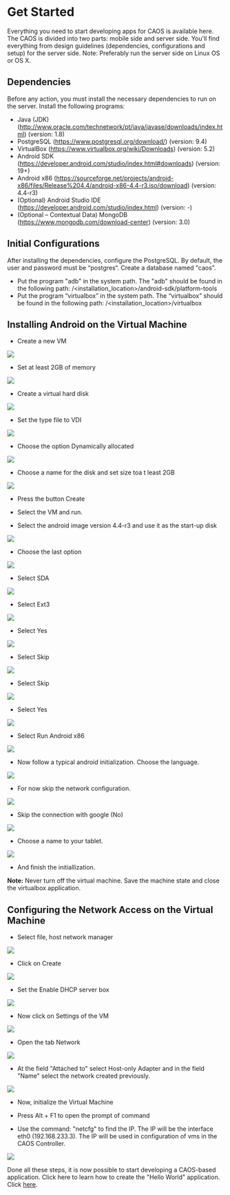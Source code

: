 # Get Started
Everything you need to start developing apps for CAOS is available here. The CAOS is divided into two parts: mobile side and server side. You'll find everything from design guidelines (dependencies, configurations and setup) for the server side. Note: Preferably run the server side on Linux OS or OS X.

## Dependencies
Before any action, you must install the necessary dependencies to run on the server. Install the following programs:

* Java (JDK) (http://www.oracle.com/technetwork/pt/java/javase/downloads/index.html) (version: 1.8)
* PostgreSQL (https://www.postgresql.org/download/) (version: 9.4)
* VirtualBox (https://www.virtualbox.org/wiki/Downloads) (version: 5.2)
* Android SDK (https://developer.android.com/studio/index.html#downloads) (version: 19+)
* Android x86 (https://sourceforge.net/projects/android-x86/files/Release%204.4/android-x86-4.4-r3.iso/download) (version: 4.4-r3)
* (Optional) Android Studio IDE (https://developer.android.com/studio/index.html) (version: -)
* (Optional – Contextual Data) MongoDB (https://www.mongodb.com/download-center) (version: 3.0)

## Initial Configurations
After installing the dependencies, configure the PostgreSQL. By default, the user and password must be “postgres“. Create a database named "caos". 

* Put the program "adb" in the system path. The "adb" should be found in the following path: 
/<installation_location>/android-sdk/platform-tools
* Put the program “virtualbox” in the system path. The “virtualbox” should be found in the following path:
/<installation_location>/virtualbox

## Installing Android on the Virtual Machine
* Create a new VM

![](images/Picture1.png)

* Set at least 2GB of memory

![](images/Picture2.png)

* Create a virtual hard disk

![](images/Picture3.png)

* Set the type file to VDI

![](images/Picture4.png)

* Choose the option Dynamically allocated

![](images/Picture5.png)

* Choose a name for the disk and set size toa t least 2GB

![](images/Picture6.png)

* Press the button Create

* Select the VM and run. 

* Select the android image version 4.4-r3 and use it as the start-up disk

![](images/Picture8.png)

* Choose the last option

![](images/Picture9.png)

* Select SDA

![](images/Picture12.png)

* Select Ext3

![](images/Picture11.png)

* Select Yes

![](images/Picture13.png)

* Select Skip

![](images/Picture14.png)

* Select Skip

![](images/Picture15.png)

* Select Yes

![](images/Picture16.png)

* Select Run Android x86

![](images/Picture17.png)

* Now follow a typical android initialization. Choose the language.

![](images/Picture18.png)

* For now skip the network configuration.

![](images/Picture19.png)

* Skip the connection with google (No)

![](images/Picture21.png)

* Choose a name to your tablet.
  
![](images/Picture24.png)

* And finish the initiallization.

**Note:** Never turn off the virtual machine. Save the machine state and close the virtualbox application.

## Configuring the Network Access on the Virtual Machine

* Select file, host network manager

![](images/Picture28.png)

* Click on Create

![](images/Picture29.png)

* Set the Enable DHCP server box

![](images/Picture30.png)

* Now click on Settings of the VM

![](images/Picture31.png)

* Open the tab Network

![](images/Picture32.png)

* At the field "Attached to" select Host-only Adapter and in the field "Name" select the network created previously.

![](images/Picture33.png)

* Now, initialize the Virtual Machine

* Press Alt + F1 to open the prompt of command

* Use the command: "netcfg" to find the IP. The IP will be the interface eth0 (192.168.233.3). The IP will be used in configuration of vms in the CAOS Controller.

![](images/Picture34.png)

Done all these steps, it is now possible to start developing a CAOS-based application. Click here to learn how to create the "Hello World" application. Click [here](Processing.md).
